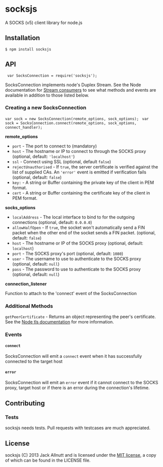 socksjs
=======

A SOCKS (v5) client library for node.js

## Installation ##

`` $ npm install socksjs ``

## API ##

`` var SocksConnection = require('socksjs');``

SocksConnection implements node's Duplex Stream. See the Node documentation for [Stream consumers](http://nodejs.org/api/stream.html#stream_api_for_stream_consumers) to see what methods and events are available in addition to those listed below.

### Creating a new SocksConnection ###
`` var sock = new SocksConnection(remote_options, sock_options); ``
`` var sock = SocksConnection.connect(remote_options, sock_options, connect_handler);``

**remote_options**
* ``port`` - The port to connect to (mandatory)
* ``host`` - The hostname or IP to connect to through the SOCKS proxy (optional, default: ``'localhost'``)
* ``ssl`` - Connect using SSL (optional, default ``false``)
* ``rejectUnauthorised`` - If ``true``, the server certificate is verified against the list of supplied CAs. An ``'error'`` event is emitted if verification fails (optional, default: ``false``)
* ``key:`` - A string or Buffer containing the private key of the client in PEM format.
* ``cert`` - A string or Buffer containing the certificate key of the client in PEM format.

**socks_options**
* ``localAddress`` - The local interface to bind to for the outgoing connections (optional, default: ``0.0.0.0``)
* ``allowHalfOpen`` -  If ``true``, the socket won't automatically send a FIN packet when the other end of the socket sends a FIN packet. (optional, default: ``false``)
* ``host`` - The hostname or IP of the SOCKS proxy (optional, default: ``localhost``)
* ``port`` - The SOCKS proxy's port (optional, default: ``1080``)
* ``user`` - The username to use to authenticate to the SOCKS proxy (optional, default: ``null``)
* ``pass`` - The password to use to authenticate to the SOCKS proxy (optional, default: ``null``)

**connection_listener**

Function to attach to the 'connect' event of the SocksConnection

### Additional Methods ###
``getPeerCertificate`` - Returns an object representing the peer's certificate. See the [Node tls documentation](http://nodejs.org/api/tls.html#tls_cleartextstream_getpeercertificate) for more information.

### Events ###
#### ``connect`` ####
SocksConnection will emit a ``connect`` event when it has successfully connected to the target host

#### ``error`` ####
SocksConnection will emit an ``error`` event if it cannot connect to the SOCKS proxy, target host or if there is an error during the connection's lifetime.

## Contributing ##
### Tests ###
socksjs needs tests. Pull requests with testcases are much appreciated.

## License ##
socksjs (C) 2013 Jack Allnutt and is licensed under the [MIT license](http://opensource.org/licenses/MIT), a copy of which can be found in the LICENSE file.
